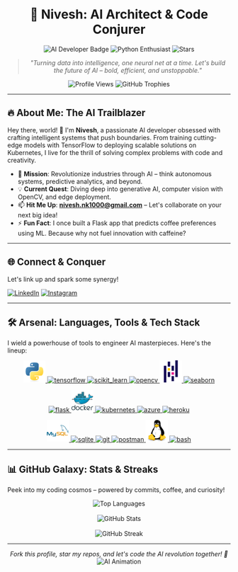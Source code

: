 <div align="center">

# 🚀 Nivesh: AI Architect & Code Conjurer

![AI Developer Badge](https://img.shields.io/badge/AI-Developer-FF6F00?style=for-the-badge&logo=artificial-intelligence&logoColor=white)
![Python Enthusiast](https://img.shields.io/badge/Python-Expert-3776AB?style=for-the-badge&logo=python&logoColor=white)
![Stars](https://img.shields.io/github/stars/nivesh1000?color=yellow&style=for-the-badge)

> *"Turning data into intelligence, one neural net at a time. Let's build the future of AI – bold, efficient, and unstoppable."*

![Profile Views](https://komarev.com/ghpvc/?username=nivesh1000&label=Profile%20Views&color=0e75b6&style=flat-square)
![GitHub Trophies](https://github-profile-trophy.vercel.app/?username=nivesh1000&theme=dracula&no-frame=true&row=1&column=7)

</div>

---

## 🔥 About Me: The AI Trailblazer
Hey there, world! 👋 I'm **Nivesh**, a passionate AI developer obsessed with crafting intelligent systems that push boundaries. From training cutting-edge models with TensorFlow to deploying scalable solutions on Kubernetes, I live for the thrill of solving complex problems with code and creativity.

- 🌟 **Mission**: Revolutionize industries through AI – think autonomous systems, predictive analytics, and beyond.
- 💡 **Current Quest**: Diving deep into generative AI, computer vision with OpenCV, and edge deployment.
- 📫 **Hit Me Up**: **nivesh.nk1000@gmail.com** – Let's collaborate on your next big idea!
- ⚡ **Fun Fact**: I once built a Flask app that predicts coffee preferences using ML. Because why not fuel innovation with caffeine?

---

## 🌐 Connect & Conquer
Let's link up and spark some synergy!

[![LinkedIn](https://img.shields.io/badge/LinkedIn-Connect-0077B5?style=for-the-badge&logo=linkedin&logoColor=white)](https://linkedin.com/in/niveshkr)
[![Instagram](https://img.shields.io/badge/Instagram-Follow-E4405F?style=for-the-badge&logo=instagram&logoColor=white)](https://instagram.com/o_nii_21)

---

## 🛠️ Arsenal: Languages, Tools & Tech Stack
I wield a powerhouse of tools to engineer AI masterpieces. Here's the lineup:

<div align="center">

<a href="https://www.python.org" target="_blank" rel="noreferrer"> <img src="https://raw.githubusercontent.com/devicons/devicon/master/icons/python/python-original.svg" alt="python" width="50" height="50"/> </a>
<a href="https://www.tensorflow.org" target="_blank" rel="noreferrer"> <img src="https://www.vectorlogo.zone/logos/tensorflow/tensorflow-icon.svg" alt="tensorflow" width="50" height="50"/> </a>
<a href="https://scikit-learn.org/" target="_blank" rel="noreferrer"> <img src="https://upload.wikimedia.org/wikipedia/commons/0/05/Scikit_learn_logo_small.svg" alt="scikit_learn" width="50" height="50"/> </a>
<a href="https://opencv.org/" target="_blank" rel="noreferrer"> <img src="https://www.vectorlogo.zone/logos/opencv/opencv-icon.svg" alt="opencv" width="50" height="50"/> </a>
<a href="https://pandas.pydata.org/" target="_blank" rel="noreferrer"> <img src="https://raw.githubusercontent.com/devicons/devicon/2ae2a900d2f041da66e950e4d48052658d850630/icons/pandas/pandas-original.svg" alt="pandas" width="50" height="50"/> </a>
<a href="https://seaborn.pydata.org/" target="_blank" rel="noreferrer"> <img src="https://seaborn.pydata.org/_images/logo-mark-lightbg.svg" alt="seaborn" width="50" height="50"/> </a>

<a href="https://flask.palletsprojects.com/" target="_blank" rel="noreferrer"> <img src="https://www.vectorlogo.zone/logos/pocoo_flask/pocoo_flask-icon.svg" alt="flask" width="50" height="50"/> </a>
<a href="https://www.docker.com/" target="_blank" rel="noreferrer"> <img src="https://raw.githubusercontent.com/devicons/devicon/master/icons/docker/docker-original-wordmark.svg" alt="docker" width="50" height="50"/> </a>
<a href="https://kubernetes.io" target="_blank" rel="noreferrer"> <img src="https://www.vectorlogo.zone/logos/kubernetes/kubernetes-icon.svg" alt="kubernetes" width="50" height="50"/> </a>
<a href="https://azure.microsoft.com/en-in/" target="_blank" rel="noreferrer"> <img src="https://www.vectorlogo.zone/logos/microsoft_azure/microsoft_azure-icon.svg" alt="azure" width="50" height="50"/> </a>
<a href="https://heroku.com" target="_blank" rel="noreferrer"> <img src="https://www.vectorlogo.zone/logos/heroku/heroku-icon.svg" alt="heroku" width="50" height="50"/> </a>

<a href="https://www.mysql.com/" target="_blank" rel="noreferrer"> <img src="https://raw.githubusercontent.com/devicons/devicon/master/icons/mysql/mysql-original-wordmark.svg" alt="mysql" width="50" height="50"/> </a>
<a href="https://www.sqlite.org/" target="_blank" rel="noreferrer"> <img src="https://www.vectorlogo.zone/logos/sqlite/sqlite-icon.svg" alt="sqlite" width="50" height="50"/> </a>
<a href="https://git-scm.com/" target="_blank" rel="noreferrer"> <img src="https://www.vectorlogo.zone/logos/git-scm/git-scm-icon.svg" alt="git" width="50" height="50"/> </a>
<a href="https://postman.com" target="_blank" rel="noreferrer"> <img src="https://www.vectorlogo.zone/logos/getpostman/getpostman-icon.svg" alt="postman" width="50" height="50"/> </a>
<a href="https://www.linux.org/" target="_blank" rel="noreferrer"> <img src="https://raw.githubusercontent.com/devicons/devicon/master/icons/linux/linux-original.svg" alt="linux" width="50" height="50"/> </a>
<a href="https://www.gnu.org/software/bash/" target="_blank" rel="noreferrer"> <img src="https://www.vectorlogo.zone/logos/gnu_bash/gnu_bash-icon.svg" alt="bash" width="50" height="50"/> </a>

</div>

---

## 📊 GitHub Galaxy: Stats & Streaks
Peek into my coding cosmos – powered by commits, coffee, and curiosity!

<div align="center">
  <img src="https://github-readme-stats.vercel.app/api/top-langs?username=nivesh1000&show_icons=true&locale=en&layout=compact&theme=dracula" alt="Top Languages" />
  <br/><br/>
  <img src="https://github-readme-stats.vercel.app/api?username=nivesh1000&show_icons=true&locale=en&theme=dracula" alt="GitHub Stats" />
  <br/><br/>
  <img src="https://github-readme-streak-stats.herokuapp.com/?user=nivesh1000&theme=dracula" alt="GitHub Streak" />
</div>

---

<div align="center">
  <i>Fork this profile, star my repos, and let's code the AI revolution together! 🚀</i>
  <br/>
  <img src="https://media.giphy.com/media/3oKIPnAiaMCws8Lw9W/giphy.gif" width="200" alt="AI Animation"/>
</div>
